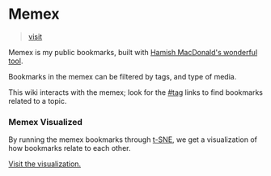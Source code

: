 # Memex

> [visit](https://dotcli.github.io/memex/)

Memex is my public bookmarks, built with [Hamish MacDonald's wonderful tool](https://github.com/kormyen/memex).

Bookmarks in the memex can be filtered by tags, and type of media.

This wiki interacts with the memex; look for the [\#tag](https://dotcli.github.io/memex/#tag-philosophy) links to find bookmarks related to a topic.

### Memex Visualized

By running the memex bookmarks through [t-SNE](https://en.wikipedia.org/wiki/T-distributed_stochastic_neighbor_embedding), we get a visualization of how bookmarks relate to each other.

[Visit the visualization.](https://lcb931023.github.io/tsne-memex/)